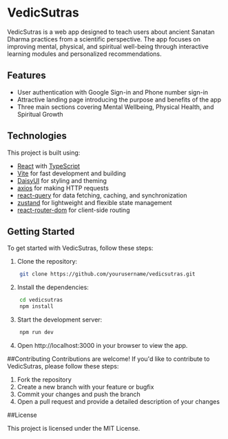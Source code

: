 # VedicSutras

VedicSutras is a web app designed to teach users about ancient Sanatan Dharma practices from a scientific perspective. The app focuses on improving mental, physical, and spiritual well-being through interactive learning modules and personalized recommendations.

## Features

- User authentication with Google Sign-in and Phone number sign-in
- Attractive landing page introducing the purpose and benefits of the app
- Three main sections covering Mental Wellbeing, Physical Health, and Spiritual Growth

## Technologies

This project is built using:

- [React](https://reactjs.org/) with [TypeScript](https://www.typescriptlang.org/)
- [Vite](https://vitejs.dev/) for fast development and building
- [DaisyUI](https://daisyui.com/) for styling and theming
- [axios](https://github.com/axios/axios) for making HTTP requests
- [react-query](https://react-query.tanstack.com/) for data fetching, caching, and synchronization
- [zustand](https://github.com/pmndrs/zustand) for lightweight and flexible state management
- [react-router-dom](https://reactrouter.com/web/guides/quick-start) for client-side routing

## Getting Started

To get started with VedicSutras, follow these steps:

1. Clone the repository:

```bash
    git clone https://github.com/yourusername/vedicsutras.git
```

2. Install the dependencies:

```bash
    cd vedicsutras
    npm install
```

3. Start the development server:

```bash
    npm run dev
```

4. Open http://localhost:3000 in your browser to view the app.

##Contributing
Contributions are welcome! If you'd like to contribute to VedicSutras, please follow these steps:

1. Fork the repository
2. Create a new branch with your feature or bugfix
3. Commit your changes and push the branch
4. Open a pull request and provide a detailed description of your changes

##License

This project is licensed under the MIT License.
